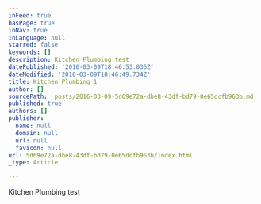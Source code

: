 ```yaml
---
inFeed: true
hasPage: true
inNav: true
inLanguage: null
starred: false
keywords: []
description: Kitchen Plumbing test
datePublished: '2016-03-09T18:46:53.036Z'
dateModified: '2016-03-09T18:46:49.734Z'
title: Kitchen Plumbing 1
author: []
sourcePath: _posts/2016-03-09-5d69e72a-dbe8-43df-bd79-0e65dcfb963b.md
published: true
authors: []
publisher:
  name: null
  domain: null
  url: null
  favicon: null
url: 5d69e72a-dbe8-43df-bd79-0e65dcfb963b/index.html
_type: Article

---
```

Kitchen Plumbing test